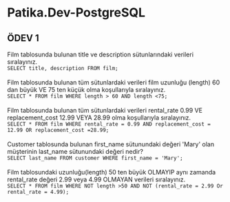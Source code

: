 # Patika.Dev-PostgreSQL
## ÖDEV 1 <br/>
Film tablosunda bulunan title ve description sütunlarındaki verileri sıralayınız.<br/>
`SELECT title, description FROM film;` <br/>
<br/>
Film tablosunda bulunan tüm sütunlardaki verileri film uzunluğu (length) 60 dan büyük VE 75 ten küçük olma koşullarıyla sıralayınız. <br/>
`SELECT * FROM film
WHERE length > 60 AND length <75;` <br/>
<br/>
Film tablosunda bulunan tüm sütunlardaki verileri rental_rate 0.99 VE replacement_cost 12.99 VEYA 28.99 olma koşullarıyla sıralayınız. <br/>
`SELECT * FROM film
WHERE rental_rate = 0.99 AND replacement_cost = 12.99 OR replacement_cost =28.99;` <br/>
<br/>
Customer tablosunda bulunan first_name sütunundaki değeri 'Mary' olan müşterinin last_name sütunundaki değeri nedir? <br/>
`SELECT last_name FROM customer
WHERE first_name = 'Mary';` <br/>
<br/>
Film tablosundaki uzunluğu(length) 50 ten büyük OLMAYIP aynı zamanda rental_rate değeri 2.99 veya 4.99 OLMAYAN verileri sıralayınız. <br/>
`SELECT * FROM film
WHERE NOT length >50 AND NOT (rental_rate = 2.99 Or rental_rate = 4.99);
` <br/>
<br/>
